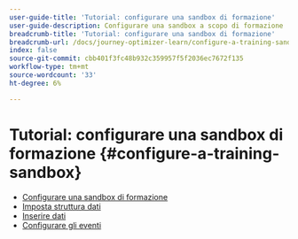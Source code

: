 ```yaml
---
user-guide-title: 'Tutorial: configurare una sandbox di formazione'
user-guide-description: Configurare una sandbox a scopo di formazione
breadcrumb-title: 'Tutorial: configurare una sandbox di formazione'
breadcrumb-url: /docs/journey-optimizer-learn/configure-a-training-sandbox/introduction-and-prerequisites.html
index: false
source-git-commit: cbb401f3fc48b932c359957f5f2036ec7672f135
workflow-type: tm+mt
source-wordcount: '33'
ht-degree: 6%

---
```



# Tutorial: configurare una sandbox di formazione {#configure-a-training-sandbox}

+ [Configurare una sandbox di formazione](/help/tutorial-configure-a-training-sandbox/introduction-and-prerequisites.md)
+ [Imposta struttura dati](/help/tutorial-configure-a-training-sandbox/manual-data-set-up.md)
+ [Inserire dati](/help/tutorial-configure-a-training-sandbox/manual-data-ingestion.md)
+ [Configurare gli eventi](/help/tutorial-configure-a-training-sandbox/configure-events.md)
